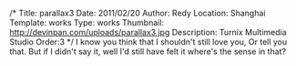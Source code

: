/*
Title: parallax3
Date: 2011/02/20
Author: Redy
Location: Shanghai
Template: works
Type: works
Thumbnail: http://devinpan.com/uploads/parallax3.jpg
Description: Turnix Multimedia Studio
Order:3
*/
I know you think that I shouldn't still love you,
Or tell you that.
But if I didn't say it, well I'd still have felt it
where's the sense in that?

